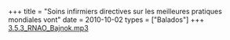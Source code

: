 +++
title = "Soins infirmiers directives sur les meilleures pratiques mondiales vont"
date = 2010-10-02
types = ["Balados"]
+++
[3.5.3\_RNAO\_Bajnok.mp3](/files/3.5.3_RNAO_Bajnok.mp3)
